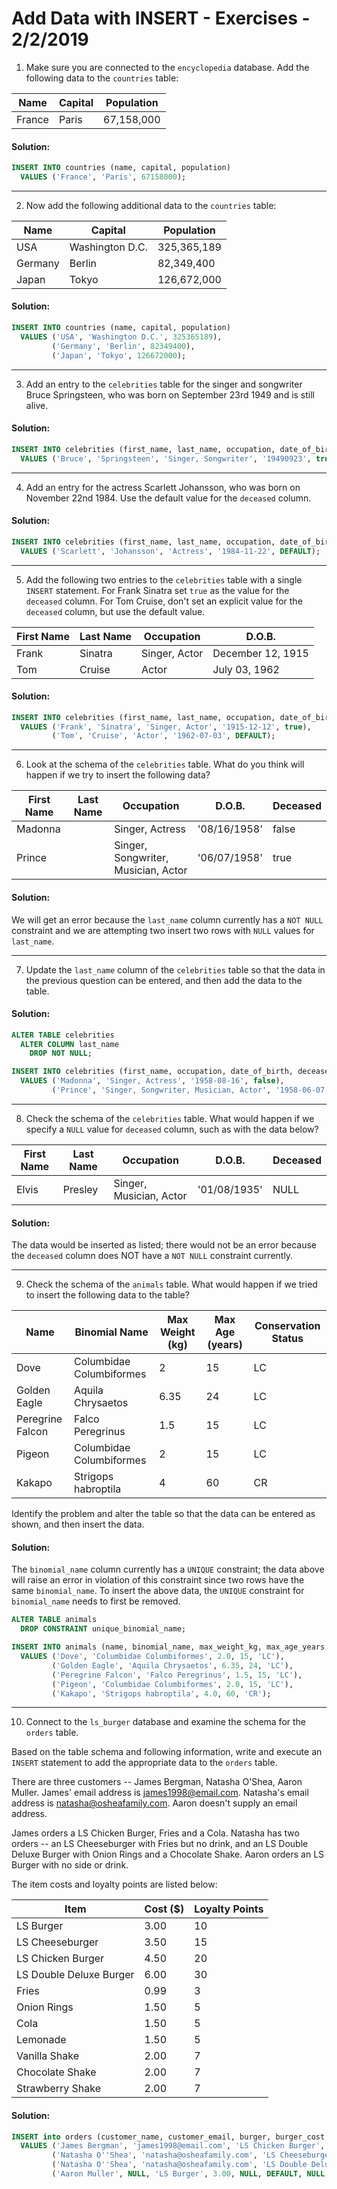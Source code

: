 
[comment]: # (add_data_exercises.md)

# Add Data with INSERT - Exercises - 2/2/2019

1. Make sure you are connected to the `encyclopedia` database. Add the following data to the `countries` table:

| Name   | Capital | Population |
|--------|---------|------------|
| France | Paris   | 67,158,000 |

#### Solution:

```sql
INSERT INTO countries (name, capital, population)
  VALUES ('France', 'Paris', 67158000);
```

---

2. Now add the following additional data to the `countries` table:

| Name    | Capital         | Population  |
|---------|-----------------|-------------|
| USA     | Washington D.C. | 325,365,189 |
| Germany | Berlin          |  82,349,400 |
| Japan   | Tokyo           | 126,672,000 |

#### Solution:

```sql
INSERT INTO countries (name, capital, population)
  VALUES ('USA', 'Washington D.C.', 325365189),
         ('Germany', 'Berlin', 82349400),
         ('Japan', 'Tokyo', 126672000);
```

---

3. Add an entry to the `celebrities` table for the singer and songwriter Bruce Springsteen, who was born on September 23rd 1949 and is still alive.

#### Solution:

```sql
INSERT INTO celebrities (first_name, last_name, occupation, date_of_birth, deceased)
  VALUES ('Bruce', 'Springsteen', 'Singer, Songwriter', '19490923', true);
```

---

4. Add an entry for the actress Scarlett Johansson, who was born on November 22nd 1984. Use the default value for the `deceased` column.

#### Solution: 

```sql
INSERT INTO celebrities (first_name, last_name, occupation, date_of_birth, deceased)
  VALUES ('Scarlett', 'Johansson', 'Actress', '1984-11-22', DEFAULT);
```

---

5. Add the following two entries to the `celebrities` table with a single `INSERT` statement. For Frank Sinatra set `true` as the value for the `deceased` column. For Tom Cruise, don't set an explicit value for the `deceased` column, but use the default value.

| First Name | Last Name | Occupation    | D.O.B.            |
|------------|-----------|---------------|-------------------|
| Frank      | Sinatra   | Singer, Actor | December 12, 1915 |
| Tom        | Cruise    | Actor         | July 03, 1962     |

#### Solution:

```sql
INSERT INTO celebrities (first_name, last_name, occupation, date_of_birth, deceased)
  VALUES ('Frank', 'Sinatra', 'Singer, Actor', '1915-12-12', true),
         ('Tom', 'Cruise', 'Actor', '1962-07-03', DEFAULT);
```

---

6. Look at the schema of the `celebrities` table. What do you think will happen if we try to insert the following data?

| First Name | Last Name | Occupation                          | D.O.B.       | Deceased |
|------------|-----------|-------------------------------------|--------------|----------|
| Madonna    |           | Singer, Actress                     | '08/16/1958' | false    |
| Prince     |           | Singer, Songwriter, Musician, Actor | '06/07/1958' | true     |

#### Solution:

We will get an error because the `last_name` column currently has a `NOT NULL` constraint and we are attempting two insert two rows with `NULL` values for `last_name`.

---

7. Update the `last_name` column of the `celebrities` table so that the data in the previous question can be entered, and then add the data to the table.

#### Solution:

```sql
ALTER TABLE celebrities
  ALTER COLUMN last_name
    DROP NOT NULL;

INSERT INTO celebrities (first_name, occupation, date_of_birth, deceased)
  VALUES ('Madonna', 'Singer, Actress', '1958-08-16', false),
         ('Prince', 'Singer, Songwriter, Musician, Actor', '1958-06-07', true);
```

---

8. Check the schema of the `celebrities` table. What would happen if we specify a `NULL` value for `deceased` column, such as with the data below?

| First Name | Last Name | Occupation              | D.O.B.       | Deceased |
|------------|-----------|-------------------------|--------------|----------|
| Elvis      | Presley   | Singer, Musician, Actor | '01/08/1935' | NULL     |

#### Solution:

The data would be inserted as listed; there would not be an error because the `deceased` column does NOT have a `NOT NULL` constraint currently.

---

9. Check the schema of the `animals` table. What would happen if we tried to insert the following data to the table?

| Name             | Binomial Name            | Max Weight (kg) | Max Age (years) | Conservation Status |
|------------------|--------------------------|-----------------|-----------------|---------------------|
| Dove             | Columbidae Columbiformes | 2               | 15              | LC                  |
| Golden Eagle     | Aquila Chrysaetos        | 6.35            | 24              | LC                  |
| Peregrine Falcon | Falco Peregrinus         | 1.5             | 15              | LC                  |
| Pigeon           | Columbidae Columbiformes | 2               | 15              | LC                  |
| Kakapo           | Strigops habroptila      | 4               | 60              | CR                  |

Identify the problem and alter the table so that the data can be entered as shown, and then insert the data.

#### Solution:

The `binomial_name` column currently has a `UNIQUE` constraint; the data above will raise an error in violation of this constraint since two rows have the same `binomial_name`. To insert the above data, the `UNIQUE` constraint for `binomial_name` needs to first be removed.

```sql
ALTER TABLE animals
  DROP CONSTRAINT unique_binomial_name;

INSERT INTO animals (name, binomial_name, max_weight_kg, max_age_years, conservation_status)
  VALUES ('Dove', 'Columbidae Columbiformes', 2.0, 15, 'LC'),
         ('Golden Eagle', 'Aquila Chrysaetos', 6.35, 24, 'LC'),
         ('Peregrine Falcon', 'Falco Peregrinus', 1.5, 15, 'LC'),
         ('Pigeon', 'Columbidae Columbiformes', 2.0, 15, 'LC'),
         ('Kakapo', 'Strigops habroptila', 4.0, 60, 'CR');
```

---

10. Connect to the `ls_burger` database and examine the schema for the `orders` table.

Based on the table schema and following information, write and execute an `INSERT` statement to add the appropriate data to the `orders` table.

There are three customers -- James Bergman, Natasha O'Shea, Aaron Muller. James' email address is james1998@email.com. Natasha's email address is natasha@osheafamily.com. Aaron doesn't supply an email address.

James orders a LS Chicken Burger, Fries and a Cola. Natasha has two orders -- an LS Cheeseburger with Fries but no drink, and an LS Double Deluxe Burger with Onion Rings and a Chocolate Shake. Aaron orders an LS Burger with no side or drink.

The item costs and loyalty points are listed below:

| Item                    | Cost ($) | Loyalty Points |
|-------------------------|----------|----------------|
| LS Burger               | 3.00     | 10             |
| LS Cheeseburger         | 3.50     | 15             |
| LS Chicken Burger       | 4.50     | 20             |
| LS Double Deluxe Burger | 6.00     | 30             |
| Fries                   | 0.99     |  3             |
| Onion Rings             | 1.50     |  5             |
| Cola                    | 1.50     |  5             |
| Lemonade                | 1.50     |  5             |
| Vanilla Shake           | 2.00     |  7             |
| Chocolate Shake         | 2.00     |  7             |
| Strawberry Shake        | 2.00     |  7             |

#### Solution:

```sql
INSERT into orders (customer_name, customer_email, burger, burger_cost, side, side_cost, drink, drink_cost, customer_loyalty_points)
  VALUES ('James Bergman', 'james1998@email.com', 'LS Chicken Burger', 4.50, 'Fries', 0.99, 'Cola', 1.50, (20 + 3 + 5)),
         ('Natasha O''Shea', 'natasha@osheafamily.com', 'LS Cheeseburger', 3.50, 'Fries', 0.99, NULL, DEFAULT, (15 + 3)),
         ('Natasha O''Shea', 'natasha@osheafamily.com', 'LS Double Deluxe Burger', 6.00, 'Onion Rings', 1.50, 'Chocolate Shake', 2.00, (30 + 5 + 7)),
         ('Aaron Muller', NULL, 'LS Burger', 3.00, NULL, DEFAULT, NULL, DEFAULT, 10);
```

